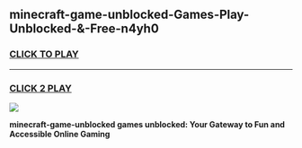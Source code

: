 
## minecraft-game-unblocked-Games-Play-Unblocked-&-Free-n4yh0
<h3>
<a href="https://premium76.site?title=minecraft-game-unblocked&ref=24A">CLICK TO PLAY</a></h3>
<hr>

<h3>
<a href="https://premium76.site?title=minecraft-game-unblocked&ref=24A">CLICK 2 PLAY</a>
  
</h3>

<a href="https://premium76.site?title=minecraft-game-unblocked&ref=24A"><img src="https://clearcache.store/games.png"></a>


**minecraft-game-unblocked games unblocked: Your Gateway to Fun and Accessible Online Gaming**
